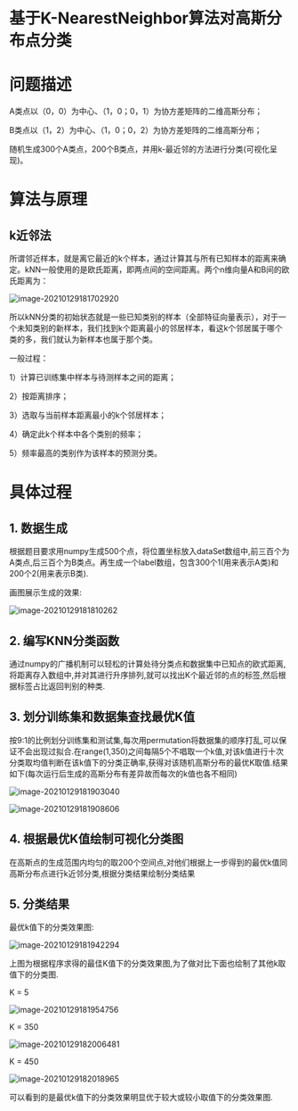 # 基于K-NearestNeighbor算法对高斯分布点分类

# 问题描述

A类点以（0，0）为中心、（1，0；0，1）为协方差矩阵的二维高斯分布；

B类点以（1，2）为中心、（1，0；0，2）为协方差矩阵的二维高斯分布；

随机生成300个A类点，200个B类点，并用k-最近邻的方法进行分类(可视化呈现)。

# 算法与原理

## k近邻法

所谓邻近样本，就是离它最近的k个样本，通过计算其与所有已知样本的距离来确定。kNN一般使用的是欧氏距离，即两点间的空间距离。两个n维向量A和B间的欧氏距离为：

![image-20210129181702920](https://gitee.com/sun-roc/picture/raw/master/img/image-20210129181702920.png)

所以kNN分类的初始状态就是一些已知类别的样本（全部特征向量表示），对于一个未知类别的新样本，我们找到k个距离最小的邻居样本，看这k个邻居属于哪个类的多，我们就认为新样本也属于那个类。

一般过程：

1）计算已训练集中样本与待测样本之间的距离；

2）按距离排序；

3）选取与当前样本距离最小的k个邻居样本；

4）确定此k个样本中各个类别的频率；

5）频率最高的类别作为该样本的预测分类。

# 具体过程

## 1.  数据生成

根据题目要求用numpy生成500个点，将位置坐标放入dataSet数组中,前三百个为A类点,后三百个为B类点。再生成一个label数组，包含300个1(用来表示A类)和200个2(用来表示B类).

画图展示生成的效果:

![image-20210129181810262](https://gitee.com/sun-roc/picture/raw/master/img/image-20210129181810262.png)



## 2.  编写KNN分类函数

通过numpy的广播机制可以轻松的计算处待分类点和数据集中已知点的欧式距离,将距离存入数组中,并对其进行升序排列,就可以找出K个最近邻的点的标签,然后根据标签占比返回判别的种类.

## 3.  划分训练集和数据集查找最优K值

按9:1的比例划分训练集和测试集,每次用permutation将数据集的顺序打乱,可以保证不会出现过拟合.在range(1,350)之间每隔5个不唱取一个k值,对该k值进行十次分类取均值判断在该k值下的分类正确率,获得对该随机高斯分布的最优K取值.结果如下(每次运行后生成的高斯分布有差异故而每次的k值也各不相同)

![image-20210129181903040](https://gitee.com/sun-roc/picture/raw/master/img/image-20210129181903040.png)

![image-20210129181908606](https://gitee.com/sun-roc/picture/raw/master/img/image-20210129181908606.png)

## 4.  根据最优K值绘制可视化分类图

在高斯点的生成范围内均匀的取200个空间点,对他们根据上一步得到的最优k值同高斯分布点进行k近邻分类,根据分类结果绘制分类结果

## 5.  分类结果

最优k值下的分类效果图:

![image-20210129181942294](https://gitee.com/sun-roc/picture/raw/master/img/image-20210129181942294.png)

上图为根据程序求得的最佳K值下的分类效果图,为了做对比下面也绘制了其他k取值下的分类图.

K = 5

![image-20210129181954756](https://gitee.com/sun-roc/picture/raw/master/img/image-20210129181954756.png)

K = 350 

![image-20210129182006481](https://gitee.com/sun-roc/picture/raw/master/img/image-20210129182006481.png)

K = 450 

![image-20210129182018965](https://gitee.com/sun-roc/picture/raw/master/img/image-20210129182018965.png)

可以看到的是最优k值下的分类效果明显优于较大或较小取值下的分类效果图.